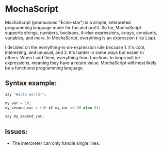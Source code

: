 # MochaScript

MochaScript (pronounced "Echo-star") is a simple, interpreted programming language made for fun and profit. So far, MochaScript supports strings, numbers, booleans, if-else expressions, arrays, constants, variables, and more. In MochaScript, everything is an expression (like Lisp).

I decided on the everything-is-an-expression rule because 1. it's cool, interesting, and unusual, and 2. it's harder in some ways but easier in others.
When I add them, everything from functions to loops will be expressions, meaning they have a return value. MochaScript will most likely be a functional programming language.

## Syntax example:

```py
say "Hello world!";

my_var = 10;
my_second_var = (10 if my_var == 20 else 5);

say my_second_var;
```

## Issues:

- The interpreter can only handle single lines.

